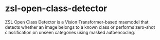 # zsl-open-class-detector
ZSL Open Class Detector is a Vision Transformer-based  maemodel that detects whether an image belongs to a known class or performs zero-shot classification on unseen categories using masked autoencoding.

